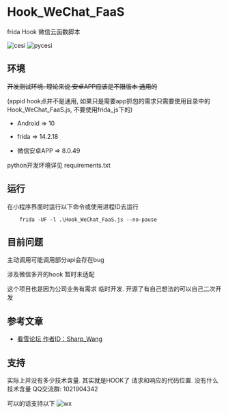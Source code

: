 # Hook_WeChat_FaaS
frida Hook 微信云函数脚本

![cesi](https://github.com/user-attachments/assets/99219d31-882f-4948-b124-09f7266c877c)
![pycesi](https://github.com/user-attachments/assets/2be95b69-2773-4165-a8c9-8b2cc23b32e6)


## 环境

~~开发测试环境. 理论来说 安卓APP应该是不限版本 通用的~~

(appid hook点并不是通用, 如果只是需要app抓包的需求只需要使用目录中的 Hook_WeChat_FaaS.js, 不要使用frida_js下的)

 - Android => 10

- frida => 14.2.18

- 微信安卓APP => 8.0.49

python开发环境详见 requirements.txt


## 运行


在小程序界面时运行以下命令或使用进程ID去运行
```
    frida -UF -l .\Hook_WeChat_FaaS.js --no-pause
```

## 目前问题

主动调用可能调用部分api会存在bug
  
涉及微信多开的hook 暂时未适配
  
这个项目也是因为公司业务有需求 临时开发. 开源了有自己想法的可以自己二次开发


## 参考文章

 - [看雪论坛 作者ID：Sharp_Wang](https://mp.weixin.qq.com/s/7yZzf4V-2fcn-jRwm4uO-w)

## 支持

实际上并没有多少技术含量. 其实就是HOOK了 请求和响应的代码位置. 没有什么技术含量
QQ交流群: 1021904342

可以的话支持以下
![wx](https://github.com/user-attachments/assets/a662b13e-d7b7-4130-b35b-cc1286e182b6)

